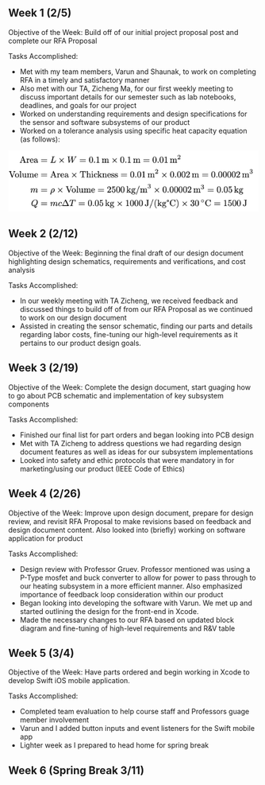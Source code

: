 ## Week 1 (2/5)
Objective of the Week: Build off of our initial project proposal post and complete our RFA Proposal

Tasks Accomplished:
- Met with my team members, Varun and Shaunak, to work on completing RFA in a timely and satisfactory manner
- Also met with our TA, Zicheng Ma, for our first weekly meeting to discuss important details for our semester such as lab notebooks, deadlines, and goals for our project
- Worked on understanding requirements and design specifications for the sensor and software subsystems of our product
- Worked on a tolerance analysis using specific heat capacity equation (as follows):

![Example Image](tolanalysis)

## Week 2 (2/12)

Objective of the Week: Beginning the final draft of our design document highlighting design schematics, requirements and verifications, and cost analysis 

Tasks Accomplished:
- In our weekly meeting with TA Zicheng, we received feedback and discussed things to build off of from our RFA Proposal as we continued to work on our design document
- Assisted in creating the sensor schematic, finding our parts and details regarding labor costs, fine-tuning our high-level requirements as it pertains to our product design goals.

## Week 3 (2/19)
Objective of the Week: Complete the design document, start guaging how to go about PCB schematic and implementation of key subsystem components

Tasks Accomplished:
- Finished our final list for part orders and began looking into PCB design
- Met with TA Zicheng to address questions we had regarding design document features as well as ideas for our subsystem implementations
- Looked into safety and ethic protocols that were mandatory in for marketing/using our product (IEEE Code of Ethics)

## Week 4 (2/26)
Objective of the Week: Improve upon design document, prepare for design review, and revisit RFA Proposal to make revisions based on feedback and design document content. Also looked into (briefly) working on software application for product

Tasks Accomplished:
- Design review with Professor Gruev. Professor mentioned was using a P-Type mosfet and buck converter to allow for power to pass through to our heating subsystem in a more efficient manner. Also emphasized importance of feedback loop consideration within our product 
- Began looking into developing the software with Varun. We met up and started outlining the design for the front-end in Xcode.
- Made the necessary changes to our RFA based on updated block diagram and fine-tuning of high-level requirements and R&V table
  
## Week 5 (3/4)
Objective of the Week: Have parts ordered and begin working in Xcode to develop Swift iOS mobile application.

Tasks Accomplished:
- Completed team evaluation to help course staff and Professors guage member involvement
- Varun and I added button inputs and event listeners for the Swift mobile app
- Lighter week as I prepared to head home for spring break

## Week 6 (Spring Break 3/11)
